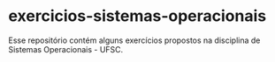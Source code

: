 # exercicios-sistemas-operacionais
Esse repositório contém alguns exercícios propostos na disciplina de Sistemas Operacionais - UFSC.
